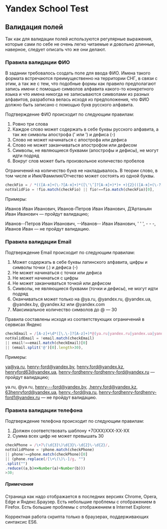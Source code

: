 # Yandex School Test

## Валидация полей

Так как для валидации полей используются регулярные выражения, которые сами по себе не очень легко читаемые и довольно длинные, наверное, следует описать что же они делают.

### Правила валидации ФИО

В задании требовалось создать поле для ввода ФИО. 
Имена такого формата встречаются преимущественно на территории СНГ, в связи с этим, а так же с тем, что подобные формы как правило предполагают запись имени с помощью символов алфавита какого-то конкретного языка и что имена никогда не записываются символами из разных алфавитов, разработка велась исходя из предположения, что ФИО должно быть записано с помощью букв русского алфавита.

Подтверждение ФИО происходит по следующим правилам:
1. Ровно три слова
2. Каждое слово может содержать в себе буквы русского алфавита, а так же символы апострофа (' или ’‎) и дефиса (-)
3. Слово не может начинаться с апострофа или дефиса
4. Слово не может заканчиваться апострофом или дефисом
5. Символы, не являющиеся буквами (апострофы и дефисы), не могут идти подряд
6. Вокруг слов может быть произвольное количество пробелов

Ограничений на количество букв не накладывалось. В теории слово, в том числе и Имя/Фамилия/Отчество может состоять из одной буквы.

```javascript
checkFio = / *(([А-я]+(\-?[А-я]+)*([\'\’‎]?[А-я]+)*)+ +){2}(([А-я]+(\-?[А-я]+)*([\'\’‎]?[А-я]+))+ *)/
notValidFio = !fio.match(checkFio) || fio!==fio.match(checkFio)[0],
```

Примеры:

Иванов Иван Иванович, Иванов-Петров Иван Иванович, Д’Артаньян Иван Иванович — пройдут валидацию;

Иванов--Петров Иван Иванович, --Иванов-- Иван Иванович, ' ' ', - - -, Иванов Иван — не пройдут валидацию.


### Правила валидации Email

Подтверждение Email происходит по следующим правилам:
1. Может содержать в себе буквы латинского алфавита, цифры и символы точки (.) и дефиса (-)
2. Не может начинаться с точки или дефиса
3. Не может начинаться с цифры
4. Не может заканчиваться точкой или дефисом
5. Символы, не являющиеся буквами (точки и дефисы), не могут идти подряд
6. Оканчиваться может только на @ya.ru, @yandex.ru, @yandex.ua, @yandex.by, @yandex.kz или @yandex.com
7. Максимальное количество символов до @ — 30

Правила составлены исходя из соответствующих ограничений в сервисах Яндекс

```javascript
checkEmail = /[A-z]+\d*([\.\-]?[A-z]+)*@(ya.ru|yandex.ru|yandex.ua|yandex.by|yandex.kz|yandex.com)/,
notValidEmail = !email.match(checkEmail) 
|| email!==email.match(checkEmail)[0] 
|| (email.split('@')[0].length>30),
```

Примеры:

ya@ya.ru, henry-ford@yandex.by, henry.ford@yandex.kz, henryford63@yandex.ua, henry-fordhenry-fordhenry-ford@yandex.ru — пройдут валидацию;

ya.ru, @ya.ru, henry---ford@yandex.by, .henry.ford@yandex.kz, 63henryford@yandex.ua, henry.-ford@ya.ru, henry-fordhenry-fordhenry-ford1@yandex.ru — не пройдут валидацию.

### Правила валидации телефона

Подтверждение телефона происходит по следующим правилам:
1. Должен соответствовать шаблону +7(XXX)XXX-XX-XX
2. Сумма всех цифр не может превышать 30

```javascript
checkPhone = /\+7\(\d{3}\)\d{3}\-\d{2}\-\d{2}/,
notValidPhone = !phone.match(checkPhone) 
|| phone!==phone.match(checkPhone)[0] 
|| (phone.replace(/[\+\(\)\-]/g, "")
.split("")
.reduce((a,b)=>Number(a)+Number(b)))
>30;
```

##### Примечания

Страница как надо отображается в последних версиях Chrome, Opera, Edge и Яндекс.Браузер.
Есть небольшие проблемы с отображением в Firefox.
Есть большие проблемы с отображением в Internet Explorer.

Корректная работа скрипта только в браузерах, поддерживающих синтаксис ES6.
